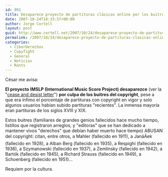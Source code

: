 ```yaml
---
id: 991
title: Desaparece proyecto de partituras clásicas online por los buitres pro-copyright
date: 2007-10-24T18:33:57+00:00
author: Jorge Cortell
layout: post
guid: http://www.cortell.net/2007/10/24/desaparece-proyecto-de-partituras-clasicas-online-por-los-buitres-pro-copyright/
permalink: /2007/10/24/desaparece-proyecto-de-partituras-clasicas-online-por-los-buitres-pro-copyright/
categories:
  - CiberDerechos
  - Copyfight
  - General
  - Noticias
  - Rants
---
```

César me avisa:

**El proyecto IMSLP (International Music Score Project) desaparezce** (ver la "<a target="_blank" title="Carta en PDF" href="http://imslpforums.org/Second%20U-E%20Cease%20and%20Desist%20Letter.pdf">cease and desist letter</a>") **por culpa de los buitres del copyright**, pese a que era í­nfimo el porcentaje de partituras con copyright en vigor y solo algunos usuarios habí­an subido partituras "recientes". La inmensa mayorí­a eran partituras de los siglos XVIII y XIX.

Estos buitres (familiares de grandes genios fallecidos hace mucho tiempo, listillos que registraron arreglos, y "editoras" que se han dedicado a mantener vivos "derechos" que debí­an haber muerto hace tiempo) ABUSAN del copyright: citan, entre otros, a Mahler (fallecido en 1911), a JanáÄek (fallecido en 1928), a Alban Berg (fallecido en 1935), a Respighi (fallecido en 1936), a Szymanowski (fallecido en 1937), a Zemlinsky (fallecido en 1942), a Bartók (fallecido en 1945), a Richard Strauss (fallecido en 1949), a Schoenberg (fallecido en 1951)...

Requiem por la cultura.